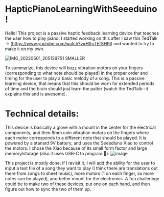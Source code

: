 # HapticPianoLearningWithSeeeduino!
Hello! This project is a passive haptic feedback learning device that teaches the user how to play piano. I started working on this after I saw this TedTalk -> (https://www.youtube.com/watch?v=HthrTEfSH9I) and wanted to try to make it on my own.

![IMG_20220501_205139751 SMALLER](https://user-images.githubusercontent.com/39449480/167306824-9e0eb8b8-a6ac-4c09-a959-de996d16b12e.png)

To summarize, this device will buzz vibration motors on your fingers (corresponding to what note should be played) in the proper order and timing for the user to play a basic melody of a song. This is a passive learning device, that means that this should be worn for extended periods of time and the brain should just learn the patter (watch the TedTalk--it explains this and is awesome).

# Technical details:
This device is basically a glove with a mount in the center for the electrical components, and then 8mm coin vibration motors on the fingers where each motor corresponds to a different note that should be played. It is powered by a stanard 9V battery, and uses the Seeediuno Xiao to control the motors. I chose the Xiao because of its small form factor and large memory/storage (also it uses USB-C to program 🥳). 
![image](https://user-images.githubusercontent.com/39449480/167306271-f867d360-72f3-4cf4-a2ed-e61fc8929eda.png)

This project is mostly done; if I revisit it, I will add the ability for the user to input a text file of a song they want to play (I think there are translations out there from songs to sheet music), more motors (1 on each finger, so more notes can be played), and better mount for the electronics. A fun challenege could be to make two of these devices, put one on each hand, and then figure out how to sync the two of them up.

